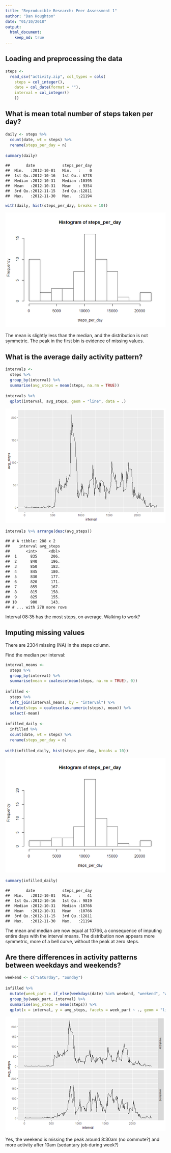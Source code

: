 ```yaml
---
title: "Reproducible Research: Peer Assessment 1"
author: "Dan Houghton"
date: "01/10/2018"
output: 
  html_document:
    keep_md: true
---
```




## Loading and preprocessing the data


```r
steps <- 
  read_csv("activity.zip", col_types = cols(
    steps = col_integer(),
    date = col_date(format = ""),
    interval = col_integer()
    ))
```

## What is mean total number of steps taken per day?


```r
daily <- steps %>% 
  count(date, wt = steps) %>% 
  rename(steps_per_day = n) 

summary(daily)
```

```
##       date            steps_per_day  
##  Min.   :2012-10-01   Min.   :    0  
##  1st Qu.:2012-10-16   1st Qu.: 6778  
##  Median :2012-10-31   Median :10395  
##  Mean   :2012-10-31   Mean   : 9354  
##  3rd Qu.:2012-11-15   3rd Qu.:12811  
##  Max.   :2012-11-30   Max.   :21194
```


```r
with(daily, hist(steps_per_day, breaks = 10))
```

![](PA1_template_files/figure-html/mean-1.png)<!-- -->

The mean is slightly less than the median, and the distribution is not symmetric. The peak in the first bin is evidence of missing values.

## What is the average daily activity pattern?


```r
intervals <- 
  steps %>% 
  group_by(interval) %>% 
  summarise(avg_steps = mean(steps, na.rm = TRUE))

intervals %>% 
  qplot(interval, avg_steps, geom = "line", data = .)
```

![](PA1_template_files/figure-html/unnamed-chunk-1-1.png)<!-- -->


```r
intervals %>% arrange(desc(avg_steps))
```

```
## # A tibble: 288 x 2
##    interval avg_steps
##       <int>     <dbl>
##  1      835      206.
##  2      840      196.
##  3      850      183.
##  4      845      180.
##  5      830      177.
##  6      820      171.
##  7      855      167.
##  8      815      158.
##  9      825      155.
## 10      900      143.
## # ... with 278 more rows
```

Interval 08:35 has the most steps, on average. Walking to work?

## Imputing missing values

There are 2304 missing (NA) in the steps column.

Find the median per interval:


```r
interval_means <- 
  steps %>% 
  group_by(interval) %>% 
  summarise(mean = coalesce(mean(steps, na.rm = TRUE), 0))

infilled <-
  steps %>% 
  left_join(interval_means, by = "interval") %>% 
  mutate(steps = coalesce(as.numeric(steps), mean)) %>% 
  select(-mean)

infilled_daily <-
  infilled %>% 
  count(date, wt = steps) %>% 
  rename(steps_per_day = n)

with(infilled_daily, hist(steps_per_day, breaks = 10))
```

![](PA1_template_files/figure-html/unnamed-chunk-3-1.png)<!-- -->


```r
summary(infilled_daily)
```

```
##       date            steps_per_day  
##  Min.   :2012-10-01   Min.   :   41  
##  1st Qu.:2012-10-16   1st Qu.: 9819  
##  Median :2012-10-31   Median :10766  
##  Mean   :2012-10-31   Mean   :10766  
##  3rd Qu.:2012-11-15   3rd Qu.:12811  
##  Max.   :2012-11-30   Max.   :21194
```

The mean and median are now equal at 10766, a consequence of imputing entire days with the interval means. The distribution now appears more symmetric, more of a bell curve, without the peak at zero steps. 

## Are there differences in activity patterns between weekdays and weekends?


```r
weekend <- c("Saturday", "Sunday")
 
infilled %>% 
  mutate(week_part = if_else(weekdays(date) %in% weekend, "weekend", "weekday")) %>% 
  group_by(week_part, interval) %>% 
  summarise(avg_steps = mean(steps)) %>% 
  qplot(x = interval, y = avg_steps, facets = week_part ~ ., geom = "line", data = .)
```

![](PA1_template_files/figure-html/unnamed-chunk-5-1.png)<!-- -->

Yes, the weekend is missing the peak around 8:30am (no commute?) and more activity after 10am (sedantary job during week?)
